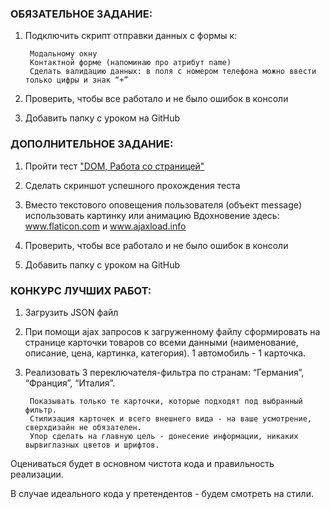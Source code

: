 ### ОБЯЗАТЕЛЬНОЕ ЗАДАНИЕ: ###

1) Подключить скрипт отправки данных с формы к:

        Модальному окну
        Контактной форме (напоминаю про атрибут name)
        Сделать валидацию данных: в поля с номером телефона можно ввести только цифры и знак “+”

2) Проверить, чтобы все работало и не было ошибок в консоли

3) Добавить папку с уроком на GitHub


### ДОПОЛНИТЕЛЬНОЕ ЗАДАНИЕ: ### 

1) Пройти тест ["DOM, Работа со страницей"](https://learn.javascript.ru/quiz/dom)

2) Сделать скриншот успешного прохождения теста

3) Вместо текстового оповещения пользователя (объект message) использовать картинку или анимацию
        Вдохновение здесь: www.flaticon.com и www.ajaxload.info

4) Проверить, чтобы все работало и не было ошибок в консоли

3) Добавить папку с уроком на GitHub

### КОНКУРС ЛУЧШИХ РАБОТ: ###

1) Загрузить JSON файл

2) При помощи ajax запросов к загруженному файлу сформировать на странице карточки товаров со всеми данными (наименование, описание, цена, картинка, категория). 1 автомобиль - 1 карточка.

3) Реализовать 3 переключателя-фильтра по странам: “Германия”, “Франция”, “Италия”.

        Показывать только те карточки, которые подходят под выбранный фильтр. 
        Стилизация карточек и всего внешнего вида - на ваше усмотрение, сверхдизайн не обязателен.
        Упор сделать на главную цель - донесение информации, никаких вырвиглазных цветов и шрифтов.


Оцениваться будет в основном чистота кода и правильность реализации.

В случае идеального кода у претендентов - будем смотреть на стили.